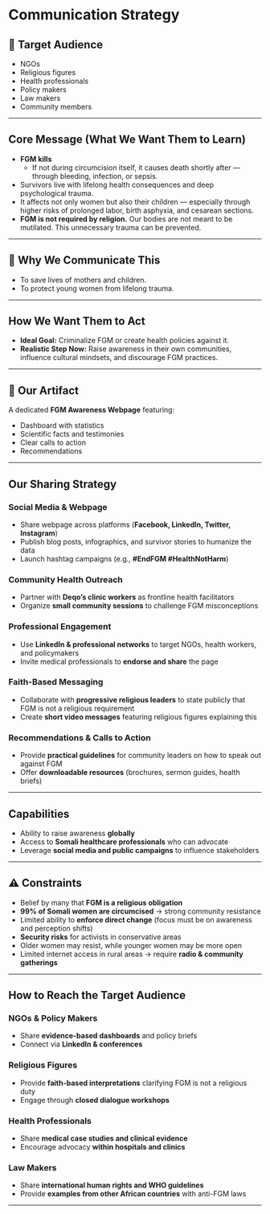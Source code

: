 # Communication Strategy

## 📌 Target Audience

- NGOs
- Religious figures
- Health professionals
- Policy makers
- Law makers
- Community members

---

## Core Message (What We Want Them to Learn)

- **FGM kills**
  - If not during circumcision itself, it causes death shortly after — through bleeding, infection, or sepsis.
- Survivors live with lifelong health consequences and deep psychological trauma.
- It affects not only women but also their children — especially through higher risks of prolonged labor, birth asphyxia, and cesarean sections.
- **FGM is not required by religion.** Our bodies are not meant to be mutilated. This unnecessary trauma can be prevented.

---

## 🎯 Why We Communicate This

- To save lives of mothers and children.
- To protect young women from lifelong trauma.

---

## How We Want Them to Act

- **Ideal Goal:** Criminalize FGM or create health policies against it.
- **Realistic Step Now:** Raise awareness in their own communities, influence cultural mindsets, and discourage FGM practices.

---

## 📂 Our Artifact

A dedicated **FGM Awareness Webpage** featuring:

- Dashboard with statistics
- Scientific facts and testimonies
- Clear calls to action
- Recommendations

---

## Our Sharing Strategy

### Social Media & Webpage

- Share webpage across platforms (**Facebook, LinkedIn, Twitter, Instagram**)
- Publish blog posts, infographics, and survivor stories to humanize the data
- Launch hashtag campaigns (e.g., **#EndFGM #HealthNotHarm**)

### Community Health Outreach

- Partner with **Deqo’s clinic workers** as frontline health facilitators
- Organize **small community sessions** to challenge FGM misconceptions

### Professional Engagement

- Use **LinkedIn & professional networks** to target NGOs, health workers, and policymakers
- Invite medical professionals to **endorse and share** the page

### Faith-Based Messaging

- Collaborate with **progressive religious leaders** to state publicly that FGM is not a religious requirement
- Create **short video messages** featuring religious figures explaining this

### Recommendations & Calls to Action

- Provide **practical guidelines** for community leaders on how to speak out against FGM
- Offer **downloadable resources** (brochures, sermon guides, health briefs)

---

## Capabilities

- Ability to raise awareness **globally**
- Access to **Somali healthcare professionals** who can advocate
- Leverage **social media and public campaigns** to influence stakeholders

---

## ⚠️ Constraints

- Belief by many that **FGM is a religious obligation**
- **99% of Somali women are circumcised** → strong community resistance
- Limited ability to **enforce direct change** (focus must be on awareness and perception shifts)
- **Security risks** for activists in conservative areas
- Older women may resist, while younger women may be more open
- Limited internet access in rural areas → require **radio & community gatherings**

---

## How to Reach the Target Audience

### NGOs & Policy Makers

- Share **evidence-based dashboards** and policy briefs
- Connect via **LinkedIn & conferences**

### Religious Figures

- Provide **faith-based interpretations** clarifying FGM is not a religious duty
- Engage through **closed dialogue workshops**

### Health Professionals

- Share **medical case studies and clinical evidence**
- Encourage advocacy **within hospitals and clinics**

### Law Makers

- Share **international human rights and WHO guidelines**
- Provide **examples from other African countries** with anti-FGM laws

---
